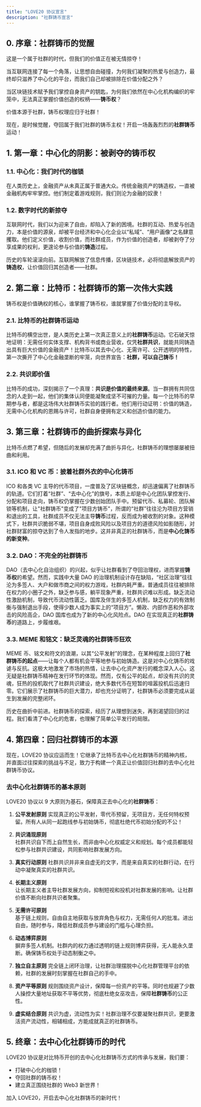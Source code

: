 ```yaml
---
title: "LOVE20 协议宣言"
description: "社群铸币宣言"
---
```


## 0. 序章：社群铸币的觉醒

这是一个属于社群的时代，但我们的价值正在被无情掠夺！

当互联网连接了每一个角落，让思想自由碰撞，为何我们凝聚的热爱与创造力，最终却只滋养了中心化的平台，而我们自己却被排除在价值分配之外？

当区块链技术赋予我们掌控自身资产的钥匙，为何我们依然在中心化机构编织的牢笼中，无法真正掌握价值创造的权柄——**铸币权**？

价值本源于社群，铸币权理应归于社群！

现在，是时候觉醒，夺回属于我们社群的铸币主权！开启一场轰轰烈烈的**社群铸币**运动！

## 1. 第一章：中心化的阴影：被剥夺的铸币权

### 1.1. 中心化：我们时代的枷锁

在人类历史上，金融资产从未真正属于普通大众。传统金融资产的铸造权，一直被金融机构牢牢掌控。他们制定着游戏规则，我们则沦为金融的奴隶！

### 1.2. 数字时代的新掠夺

互联网时代，我们以为迎来了自由，却陷入了新的困境。社群的互动、热爱与创造力，本是价值的源泉，却被平台经济和中心化企业以“私域”、“用户画像”之名肆意攫取。他们定义价值，收割价值，而社群成员，作为价值的创造者，却被剥夺了分享成果的权利，更遑论参与价值的**铸造**过程。

历史的车轮滚滚向前。互联网解放了信息传播，区块链技术，必将彻底解放资产的**铸造权**，让价值回归其创造者——社群。

## 2. 第二章：比特币：社群铸币的第一次伟大实践

铸币权是价值确权的核心，谁掌握了铸币权，谁就掌握了价值分配的主导权。

### 2.1. 比特币的社群铸币运动

比特币的横空出世，是人类历史上第一次真正意义上的**社群铸币**运动。它石破天惊地证明：无需任何实体支撑、机构背书或商业营收，仅凭**社群共识**，就能共同铸造出具有巨大价值的金融资产！比特币以其去中心化、无需许可、公开透明的特性，第一次撕开了中心化金融垄断的牢笼，向世界宣告：**社群，可以自己铸币！**

### 2.2. 共识即价值

比特币的成功，深刻揭示了一个真理：**共识是价值的最终来源**。当一群拥有共同信念的人走到一起，他们的集体认同便能凝聚成坚不可摧的力量。每一个比特币的早期参与者，都是这场伟大社群铸币实验的践行者。他们用行动证明：价值的铸造，无需中心化机构的恩赐与许可，社群自身便拥有定义和创造价值的能力。

## 3. 第三章：社群铸币的曲折探索与异化

比特币点燃了希望，但随后的发展却充满了曲折与异化，社群铸币的理想屡屡被扭曲和利用。

### 3.1. ICO 和 VC 币：披着社群外衣的中心化铸币

ICO 和各类 VC 主导的代币项目，一度普及了区块链概念，却迅速偏离了社群铸币的轨道。它们打着“社群”、“去中心化”的旗号，本质上却是中心化团队掌控发行、分配和项目走向，铸币权仍掌握在少数创始团队手中。预留代币、私募轮、团队解锁等机制，让"社群铸币"变成了"项目方铸币"，所谓的“社群”往往沦为项目方营销和退出的工具，社群成员不仅无法主导**铸币**过程，反而成为被收割的对象。这种模式下，社群共识脆弱不堪，项目自身成败风险以及项目方的道德风险如影随形，对社群财富的掠夺达到了令人发指的地步。这并非真正的社群铸币，而是**中心化铸币的新变种**。

### 3.2. DAO：不完全的社群铸币

DAO（去中心化自治组织）的兴起，似乎让社群看到了夺回治理权，进而掌握**铸币权**的希望。然而，实践中大量 DAO 的治理机制设计存在缺陷，“社区治理”往往沦为多签人、大户和做市商之间的权力游戏，社群内耗严重。普通成员往往被排除在权力的小圈子之外，缺乏参与感，躺平现象严重，社群共识难以形成。缺乏流动性激励机制，导致代币流动性匮乏。国库及伴生的多签人机制，缺乏权力的有效制衡与强制退出手段，使得少数人成为事实上的“项目方”。懒政、内部作恶和外部攻击的风险高企，DAO 国库也成为了新的中心化风险点。DAO 在实现真正的**社群铸币**的道路上，步履维艰。

### 3.3. MEME 和铭文：缺乏灵魂的社群铸币狂欢

MEME 币、铭文和符文的浪潮，以其“公平发射”的理念，在某种程度上回归了**社群铸币的起点**——让每个人都有机会平等地参与初始铸造。这是对中心化铸币的戏谑与反抗。这极大地激发了市场的热情，让去中心化资产发行的概念深入人心。这无疑是社群铸币精神在发行环节的体现。然而，仅有公平的起点，却没有共识的灵魂，狂热的投机取代了社群共识建设，绝大多数代币在短暂的喧嚣投机后迅速归零。它们展示了社群铸币的巨大潜力，却也充分证明了，社群铸币必须要完成从诞生到发展的完整闭环。

历史在曲折中前进。社群铸币的探索，经历了从理想到迷失，再到渴望回归的过程。我们看清了中心化的危害，也理解了简单公平发行的局限。

## 4. 第四章：回归社群铸币的本源

现在，LOVE20 协议应运而生！它继承了比特币去中心化社群铸币的精神内核，并直面过往探索的挑战与不足，致力于构建一个真正让价值回归社群的去中心化社群铸币协议。

### 去中心化社群铸币的基本原则

LOVE20 协议以 9 大原则为基石，保障真正去中心化的**社群铸币**：

1. **公平发射原则**
   实现真正的公平发射，零代币预留，无项目方，无任何特权预留。所有人从同一起跑线参与初始铸币，彻底杜绝代币初始分配的不公！

2. **共识涌现原则**  
   社群共识自下而上自然生长，而非由中心化权威定义和规划。每个成员都能轻松参与社群共识建设，共同影响社群发展方向。

3. **真实行动原则**
   社群共识并非来自虚无的文字，而是来自真实的社群行动，在行动中凝聚真实的社群共识。

4. **长期主义原则**  
   让长期主义者主导社群发展方向，抑制短视和投机对社群发展的影响。让社群价值不断向社群共识者聚集。

5. **无需许可原则**  
   基于链上规则，自由自主地获取与放弃角色与权力，无需任何人的批准。进出自由，随时参与，降低社群成员参与建设的门槛与心理负担。

6. **动态博弈原则**  
   摒弃多签人机制。社群内的权力通过透明的链上规则博弈获得，无人能永久垄断。确保铸币权处于动态制衡之中。

7. **独立自主原则**
   完全链上闭环治理，让社群治理摆脱中心化社群管理平台的依赖，社群的发展时刻掌握在社群自己的手中。

8. **资产平等原则**
   规则围绕资产设计，保障每一份资产的平等。同时也规避了少数人操控大量地址获取不平等优势，彻底杜绝女巫攻击，保障**社群铸币**的公正性。

9. **虚实结合原则**
   共识为虚，流动性为实！社群治理不仅要凝聚社群共识，更要激活资产流动性，相辅相成，方能成就真正的社群铸币。

## 5. 终章：去中心化社群铸币的时代

LOVE20 协议是对比特币开创的去中心化社群铸币方式的传承与发展，我们要：

- 打破中心化的枷锁！
- 夺回社群的铸币权！
- 建立真正围绕社群的 Web3 新世界！

加入 LOVE20，开启去中心化社群铸币的新时代！
